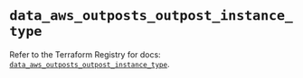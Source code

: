 # `data_aws_outposts_outpost_instance_type`

Refer to the Terraform Registry for docs: [`data_aws_outposts_outpost_instance_type`](https://registry.terraform.io/providers/hashicorp/aws/6.9.0/docs/data-sources/outposts_outpost_instance_type).
